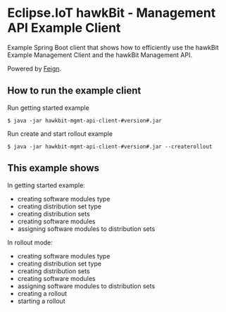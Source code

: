 # Eclipse.IoT hawkBit - Management API Example Client

Example Spring Boot client that shows how to efficiently use the hawkBit Example Management Client and the hawkBit Management API.

Powered by [Feign](https://github.com/Netflix/feign).

## How to run the example client

Run getting started example



    $ java -jar hawkbit-mgmt-api-client-#version#.jar


Run create and start rollout example


    $ java -jar hawkbit-mgmt-api-client-#version#.jar --createrollout


## This example shows

In getting started example:
* creating software modules type
* creating distribution set type
* creating distribution sets
* creating software modules
* assigning software modules to distribution sets

In rollout mode:
* creating software modules type
* creating distribution set type
* creating distribution sets
* creating software modules
* assigning software modules to distribution sets
* creating a rollout
* starting a rollout
